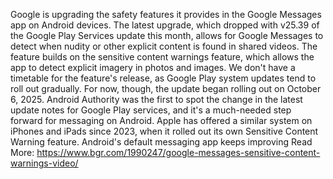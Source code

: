 Google is upgrading the safety features it provides in the Google Messages app on Android devices. The latest upgrade, which dropped with v25.39 of the Google Play Services update this month, allows for Google Messages to detect when nudity or other explicit content is found in shared videos. The feature builds on the sensitive content warnings feature, which allows the app to detect explicit imagery in photos and images. We don't have a timetable for the feature's release, as Google Play system updates tend to roll out gradually.
For now, though, the update began rolling out on October 6, 2025. Android Authority was the first to spot the change in the latest update notes for Google Play services, and it's a much-needed step forward for messaging on Android. Apple has offered a similar system on iPhones and iPads since 2023, when it rolled out its own Sensitive Content Warning feature.
Android's default messaging app keeps improving
Read More: https://www.bgr.com/1990247/google-messages-sensitive-content-warnings-video/